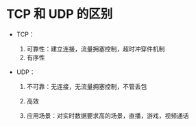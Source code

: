 # TCP 和 UDP 的区别

- TCP：
    1. 可靠性：建立连接，流量拥塞控制，超时冲穿件机制
    2. 有序性

- UDP：
    1. 不可靠：无连接，无流量拥塞控制，不管丢包
    2. 高效

    3. 应用场景：对实时数据要求高的场景，直播，游戏，视频通话
